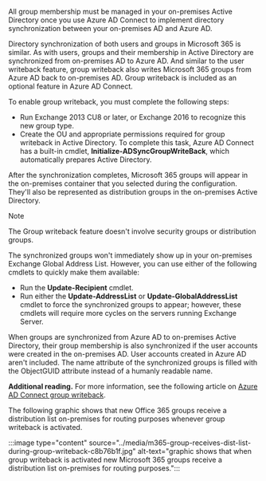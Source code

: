 All group membership must be managed in your on-premises Active Directory once you use Azure AD Connect to implement directory synchronization between your on-premises AD and Azure AD.

Directory synchronization of both users and groups in Microsoft 365 is similar. As with users, groups and their membership in Active Directory are synchronized from on-premises AD to Azure AD. And similar to the user writeback feature, group writeback also writes Microsoft 365 groups from Azure AD back to on-premises AD. Group writeback is included as an optional feature in Azure AD Connect.

To enable group writeback, you must complete the following steps:

 *  Run Exchange 2013 CU8 or later, or Exchange 2016 to recognize this new group type.
 *  Create the OU and appropriate permissions required for group writeback in Active Directory. To complete this task, Azure AD Connect has a built-in cmdlet, **Initialize-ADSyncGroupWriteBack**, which automatically prepares Active Directory.

After the synchronization completes, Microsoft 365 groups will appear in the on-premises container that you selected during the configuration. They'll also be represented as distribution groups in the on-premises Active Directory.

> [!NOTE]
> The Group writeback feature doesn't involve security groups or distribution groups.

The synchronized groups won't immediately show up in your on-premises Exchange Global Address List. However, you can use either of the following cmdlets to quickly make them available:

 *  Run the **Update-Recipient** cmdlet.
 *  Run either the **Update-AddressList** or **Update-GlobalAddressList** cmdlet to force the synchronized groups to appear; however, these cmdlets will require more cycles on the servers running Exchange Server.

When groups are synchronized from Azure AD to on-premises Active Directory, their group membership is also synchronized if the user accounts were created in the on-premises AD. User accounts created in Azure AD aren't included. The name attribute of the synchronized groups is filled with the ObjectGUID attribute instead of a humanly readable name.

**Additional reading.** For more information, see the following article on [Azure AD Connect group writeback](https://docs.microsoft.com/azure/active-directory/hybrid/how-to-connect-group-writeback?azure-portal=true).

The following graphic shows that new Office 365 groups receive a distribution list on-premises for routing purposes whenever group writeback is activated.

:::image type="content" source="../media/m365-group-receives-dist-list-during-group-writeback-c8b76b1f.jpg" alt-text="graphic shows that when group writeback is activated new Microsoft 365 groups receive a distribution list on-premises for routing purposes.":::
